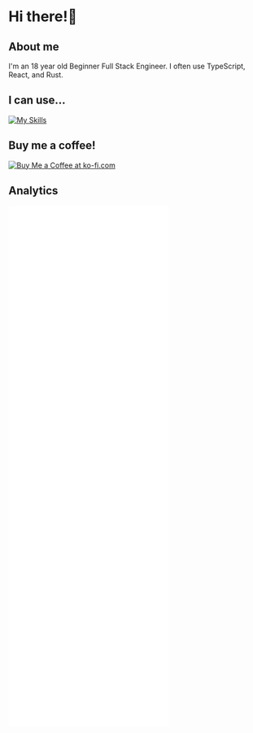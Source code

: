 # Hi there!👋

## About me
I'm an 18 year old Beginner Full Stack Engineer. I often use TypeScript, React, and Rust.
## I can use...
[![My Skills](https://skillicons.dev/icons?i=bash,c,cs,discordjs,docker,emotion,express,notion,github,git,js,md,nextjs,nodejs,pnpm,react,rust,sass,sqlite,tailwind,tauri,ts,vite,vscode,vue,nuxtjs&theme=dark)](https://skillicons.dev)
## Buy me a coffee!
<a href='https://ko-fi.com/J3J0152VNW' target='_blank'><img height='36' style='border:0px;height:36px;' src='https://storage.ko-fi.com/cdn/kofi5.png?v=6' border='0' alt='Buy Me a Coffee at ko-fi.com' /></a>
## Analytics
![](github-metrics.svg)
